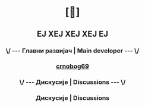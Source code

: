 # <p align="center">[🔻]</p>

## <p align="center">ЕЈ ХЕЈ ХЕЈ ХЕЈ ЕЈ</p>

### <p align="center"> \\/ --- Главни развијач | Main developer --- \\/</p>

### <p align="center"> <a href="https://github.com/crnobog69">crnobog69</a> </p>

### <p align="center"> \\/ --- Дискусије | Discussions --- \\/</p>

### <p align="center"> <a href="https://github.com/orgs/Stabilistatpakt/discussions"> </a> Дискусије | Discussions </p>
